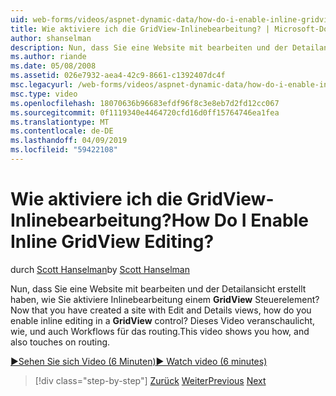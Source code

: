 ```yaml
---
uid: web-forms/videos/aspnet-dynamic-data/how-do-i-enable-inline-gridview-editing
title: Wie aktiviere ich die GridView-Inlinebearbeitung? | Microsoft-Dokumentation
author: shanselman
description: Nun, dass Sie eine Website mit bearbeiten und der Detailansicht erstellt haben, wie aktiviere Sie Inlinebearbeitung in einem GridView-Steuerelement? In diesem Video erfahren Sie, wie, und auch Touc...
ms.author: riande
ms.date: 05/08/2008
ms.assetid: 026e7932-aea4-42c9-8661-c1392407dc4f
msc.legacyurl: /web-forms/videos/aspnet-dynamic-data/how-do-i-enable-inline-gridview-editing
msc.type: video
ms.openlocfilehash: 18070636b96683efdf96f8c3e8eb7d2fd12cc067
ms.sourcegitcommit: 0f1119340e4464720cfd16d0ff15764746ea1fea
ms.translationtype: MT
ms.contentlocale: de-DE
ms.lasthandoff: 04/09/2019
ms.locfileid: "59422108"
---
```

# <a name="how-do-i-enable-inline-gridview-editing"></a><span data-ttu-id="0320c-105">Wie aktiviere ich die GridView-Inlinebearbeitung?</span><span class="sxs-lookup"><span data-stu-id="0320c-105">How Do I Enable Inline GridView Editing?</span></span>

<span data-ttu-id="0320c-106">durch [Scott Hanselman](https://github.com/shanselman)</span><span class="sxs-lookup"><span data-stu-id="0320c-106">by [Scott Hanselman](https://github.com/shanselman)</span></span>

<span data-ttu-id="0320c-107">Nun, dass Sie eine Website mit bearbeiten und der Detailansicht erstellt haben, wie Sie aktiviere Inlinebearbeitung einem **GridView** Steuerelement?</span><span class="sxs-lookup"><span data-stu-id="0320c-107">Now that you have created a site with Edit and Details views, how do you enable inline editing in a **GridView** control?</span></span> <span data-ttu-id="0320c-108">Dieses Video veranschaulicht, wie, und auch Workflows für das routing.</span><span class="sxs-lookup"><span data-stu-id="0320c-108">This video shows you how, and also touches on routing.</span></span>

[<span data-ttu-id="0320c-109">&#9654;Sehen Sie sich Video (6 Minuten)</span><span class="sxs-lookup"><span data-stu-id="0320c-109">&#9654; Watch video (6 minutes)</span></span>](https://channel9.msdn.com/Blogs/ASP-NET-Site-Videos/how-do-i-enable-inline-gridview-editing)

> [!div class="step-by-step"]
> <span data-ttu-id="0320c-110">[Zurück](your-first-scaffold-and-what-is-dynamic-data.md)
> [Weiter](how-do-i-change-how-my-fields-render.md)</span><span class="sxs-lookup"><span data-stu-id="0320c-110">[Previous](your-first-scaffold-and-what-is-dynamic-data.md)
[Next](how-do-i-change-how-my-fields-render.md)</span></span>
